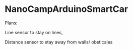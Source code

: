 # NanoCampArduinoSmartCar


Plans:

Line sensor to stay on lines,

Distance sensor to stay away from walls/ obsticales
